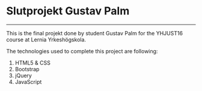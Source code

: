 <h1>Slutprojekt Gustav Palm</h1>
<hr>
This is the final projekt done by student Gustav Palm for the YHJUST16 course at Lernia Yrkeshögskola.

The technologies used to complete this project are following:
<ol>
	<li>HTML5 & CSS</li>
	<li>Bootstrap</li>
	<li>jQuery</li>
	<li>JavaScript</li>
</ol>
